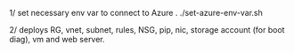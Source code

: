 1/ set necessary env var to connect to Azure . ./set-azure-env-var.sh 

2/ deploys RG, vnet, subnet, rules, NSG, pip, nic, storage account (for boot diag), vm and web server. 
